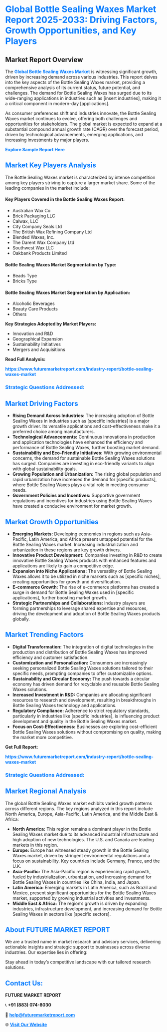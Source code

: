 <h1 style="color: #007BFF;">Global Bottle Sealing Waxes Market Report 2025-2033: Driving Factors, Growth Opportunities, and Key Players</h1>

<section id="overview">
<h2>Market Report Overview</h2>
<p>The <a href="https://www.futuremarketreport.com/industry-report/bottle-sealing-waxes-market" style="color: #007BFF; text-decoration: none;"><strong>Global Bottle Sealing Waxes Market</strong></a> is witnessing significant growth, driven by increasing demand across various industries. This report delves into the key aspects of the Bottle Sealing Waxes market, providing a comprehensive analysis of its current status, future potential, and challenges. The demand for Bottle Sealing Waxes has surged due to its wide-ranging applications in industries such as [insert industries], making it a critical component in modern-day [applications].</p>
<p>As consumer preferences shift and industries innovate, the Bottle Sealing Waxes market continues to evolve, offering both challenges and opportunities for stakeholders. The global market is expected to expand at a substantial compound annual growth rate (CAGR) over the forecast period, driven by technological advancements, emerging applications, and increasing investments by major players.</p>
</section>

<section id="overview">
<p><a href="https://www.futuremarketreport.com/request-sample/reportId=32866" style="color: #007BFF; text-decoration: none;"><strong>Explore Sample Report Here</strong></a></p>
</section>

<section id="key-players">
<h2 style="color: #007BFF;">Market Key Players Analysis</h2>
<p>The Bottle Sealing Waxes market is characterized by intense competition among key players striving to capture a larger market share. Some of the leading companies in the market include:</p>
<h4>Key Players Covered in the Bottle Sealing Waxes Report:</h4>
<ul><li>Australian Wax Co</li><li>Brick Packaging LLC</li><li>Calwax, LLC</li><li>City Company Seals Ltd</li><li>The British Wax Refining Company Ltd</li><li>Blended Waxes, Inc.</li><li>The Darent Wax Company Ltd</li><li>Southwest Wax LLC</li><li>Oakbank Products Limited</li></ul>
<h4>Bottle Sealing Waxes Market Segmentation by Type:</h4>
<ul><li>Beads Type</li><li>Bricks Type</li></ul>

<h4>Bottle Sealing Waxes Market Segmentation by Application:</h4>
<ul><li>Alcoholic Beverages</li><li>Beauty Care Products</li><li>Others</li></ul>
<p><strong>Key Strategies Adopted by Market Players:</strong></p>
<ul>
<li>Innovation and R&D</li>
<li>Geographical Expansion</li>
<li>Sustainability Initiatives</li>
<li>Mergers and Acquisitions</li>
</ul>
</section>

<section>
<p><strong>Read Full Analysis: </strong></p><a href="https://www.futuremarketreport.com/industry-report/bottle-sealing-waxes-market" style="color: #007BFF; text-decoration: none;"><strong>https://www.futuremarketreport.com/industry-report/bottle-sealing-waxes-market</strong></a>
<h3 style="color: #007BFF;">Strategic Questions Addressed:</h3>
</section>

<section id="driving-factors">
<h2 style="color: #007BFF;">Market Driving Factors</h2>
<ul>
<li><strong>Rising Demand Across Industries:</strong> The increasing adoption of Bottle Sealing Waxes in industries such as [specific industries] is a major growth driver. Its versatile applications and cost-effectiveness make it a preferred choice among manufacturers.</li>
<li><strong>Technological Advancements:</strong> Continuous innovations in production and application technologies have enhanced the efficiency and performance of Bottle Sealing Waxes, further boosting market demand.</li>
<li><strong>Sustainability and Eco-Friendly Initiatives:</strong> With growing environmental concerns, the demand for sustainable Bottle Sealing Waxes solutions has surged. Companies are investing in eco-friendly variants to align with global sustainability goals.</li>
<li><strong>Growing Population and Urbanization:</strong> The rising global population and rapid urbanization have increased the demand for [specific products], where Bottle Sealing Waxes plays a vital role in meeting consumer needs.</li>
<li><strong>Government Policies and Incentives:</strong> Supportive government regulations and incentives for industries using Bottle Sealing Waxes have created a conducive environment for market growth.</li>
</ul>
</section>

<section id="growth-opportunities">
<h2 style="color: #007BFF;">Market Growth Opportunities</h2>
<ul>
<li><strong>Emerging Markets:</strong> Developing economies in regions such as Asia-Pacific, Latin America, and Africa present untapped potential for the Bottle Sealing Waxes market. Increasing industrialization and urbanization in these regions are key growth drivers.</li>
<li><strong>Innovative Product Development:</strong> Companies investing in R&D to create innovative Bottle Sealing Waxes products with enhanced features and applications are likely to gain a competitive edge.</li>
<li><strong>Expansion into Niche Applications:</strong> The versatility of Bottle Sealing Waxes allows it to be utilized in niche markets such as [specific niches], creating opportunities for growth and diversification.</li>
<li><strong>E-commerce Growth:</strong> The rise of e-commerce platforms has created a surge in demand for Bottle Sealing Waxes used in [specific applications], further boosting market growth.</li>
<li><strong>Strategic Partnerships and Collaborations:</strong> Industry players are forming partnerships to leverage shared expertise and resources, driving the development and adoption of Bottle Sealing Waxes products globally.</li>
</ul>
</section>

<section id="trending-factors">
<h2 style="color: #007BFF;">Market Trending Factors</h2>
<ul>
<li><strong>Digital Transformation:</strong> The integration of digital technologies in the production and distribution of Bottle Sealing Waxes has improved efficiency and customer satisfaction.</li>
<li><strong>Customization and Personalization:</strong> Consumers are increasingly seeking personalized Bottle Sealing Waxes solutions tailored to their specific needs, prompting companies to offer customizable options.</li>
<li><strong>Sustainability and Circular Economy:</strong> The push towards a circular economy has driven demand for recyclable and reusable Bottle Sealing Waxes solutions.</li>
<li><strong>Increased Investment in R&D:</strong> Companies are allocating significant resources to research and development, resulting in breakthroughs in Bottle Sealing Waxes technology and applications.</li>
<li><strong>Regulatory Compliance:</strong> Adherence to strict regulatory standards, particularly in industries like [specific industries], is influencing product development and quality in the Bottle Sealing Waxes market.</li>
<li><strong>Focus on Cost-Effectiveness:</strong> Businesses are exploring cost-efficient Bottle Sealing Waxes solutions without compromising on quality, making the market more competitive.</li>
</ul>
</section>

<section>
<p><strong>Get Full Report: </strong></p><a href="https://www.futuremarketreport.com/industry-report/bottle-sealing-waxes-market" style="color: #007BFF; text-decoration: none;"><strong>https://www.futuremarketreport.com/industry-report/bottle-sealing-waxes-market</strong></a>
<h3 style="color: #007BFF;">Strategic Questions Addressed:</h3>
</section>


<section id="regional-analysis">
<h2 style="color: #007BFF;">Market Regional Analysis</h2>
<p>The global Bottle Sealing Waxes market exhibits varied growth patterns across different regions. The key regions analyzed in this report include North America, Europe, Asia-Pacific, Latin America, and the Middle East & Africa:</p>
<ul>
<li><strong>North America:</strong> This region remains a dominant player in the Bottle Sealing Waxes market due to its advanced industrial infrastructure and high adoption of new technologies. The U.S. and Canada are leading markets in this region.</li>
<li><strong>Europe:</strong> Europe has witnessed steady growth in the Bottle Sealing Waxes market, driven by stringent environmental regulations and a focus on sustainability. Key countries include Germany, France, and the U.K.</li>
<li><strong>Asia-Pacific:</strong> The Asia-Pacific region is experiencing rapid growth, fueled by industrialization, urbanization, and increasing demand for Bottle Sealing Waxes in countries like China, India, and Japan.</li>
<li><strong>Latin America:</strong> Emerging markets in Latin America, such as Brazil and Mexico, present significant opportunities for the Bottle Sealing Waxes market, supported by growing industrial activities and investments.</li>
<li><strong>Middle East & Africa:</strong> The region’s growth is driven by expanding industries, infrastructure development, and increasing demand for Bottle Sealing Waxes in sectors like [specific sectors].</li>
</ul>
</section>

<footer>
<h2 style="color: #007BFF;">About FUTURE MARKET REPORT</h2>
<p>We are a trusted name in market research and advisory services, delivering actionable insights and strategic support to businesses across diverse industries. Our expertise lies in offering:</p>

<p>Stay ahead in today’s competitive landscape with our tailored research solutions.</p>

<h2 style="color: #007BFF;">Contact Us:</h2>
<p><strong>FUTURE MARKET REPORT</strong></p>
<p>📞 <strong>+91 (883) 074-8030</strong></p>
<p>📧 <strong><a href="mailto:help@futuremarketreport.com" style="color: #007BFF;">help@futuremarketreport.com</a></strong></p>
<p>🌐 <strong><a href="https://www.futuremarketreport.com/" style="color: #007BFF;">Visit Our Website</a></strong></p>
</footer>